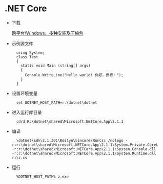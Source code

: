 # .NET Core

* 下载

    [跨平台/Windows，多种安装及压缩包](https://www.microsoft.com/net/download/windows)

* 示例源文件

        using System;
        class Test
        {
          static void Main (string[] args)
          {
            Console.WriteLine("Hello world! 你好，世界！");
          }
        }

* 设置环境变量

        set DOTNET_HOST_PATH=r:\dotnet\dotnet

* 进入运行库目录

        cd/d R:\dotnet\shared\Microsoft.NETCore.App\2.1.1

* 编译

        \dotnet\sdk\2.1.301\Roslyn\bincore\RunCsc /nologo -r:r:\dotnet\shared\Microsoft.NETCore.App\2.1.1\System.Private.CoreLib.dll -r:r:\dotnet\shared\Microsoft.NETCore.App\2.1.1\System.Console.dll -r:r:\dotnet\shared\Microsoft.NETCore.App\2.1.1\System.Runtime.dll r:\z.cs

* 运行

        %DOTNET_HOST_PATH% z.exe

